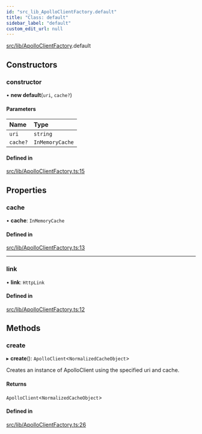 ```yaml
---
id: "src_lib_ApolloClientFactory.default"
title: "Class: default"
sidebar_label: "default"
custom_edit_url: null
---
```


[src/lib/ApolloClientFactory](../modules/src_lib_ApolloClientFactory.md).default

## Constructors

### constructor

• **new default**(`uri`, `cache?`)

#### Parameters

| Name | Type |
| :------ | :------ |
| `uri` | `string` |
| `cache?` | `InMemoryCache` |

#### Defined in

[src/lib/ApolloClientFactory.ts:15](https://github.com/backlineint/decoupled-kit-js/blob/34f7ce7/packages/wordpress-kit/src/lib/ApolloClientFactory.ts#L15)

## Properties

### cache

• **cache**: `InMemoryCache`

#### Defined in

[src/lib/ApolloClientFactory.ts:13](https://github.com/backlineint/decoupled-kit-js/blob/34f7ce7/packages/wordpress-kit/src/lib/ApolloClientFactory.ts#L13)

___

### link

• **link**: `HttpLink`

#### Defined in

[src/lib/ApolloClientFactory.ts:12](https://github.com/backlineint/decoupled-kit-js/blob/34f7ce7/packages/wordpress-kit/src/lib/ApolloClientFactory.ts#L12)

## Methods

### create

▸ **create**(): `ApolloClient`<`NormalizedCacheObject`\>

Creates an instance of ApolloClient using the specified uri and cache.

#### Returns

`ApolloClient`<`NormalizedCacheObject`\>

#### Defined in

[src/lib/ApolloClientFactory.ts:26](https://github.com/backlineint/decoupled-kit-js/blob/34f7ce7/packages/wordpress-kit/src/lib/ApolloClientFactory.ts#L26)
